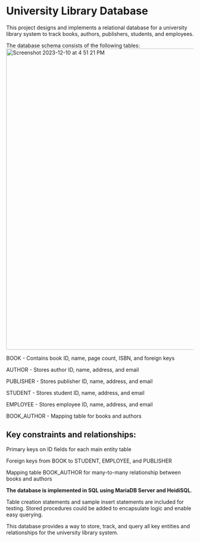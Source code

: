 # University Library Database

This project designs and implements a relational database for a university library system to track books, authors, publishers, students, and employees.

The database schema consists of the following tables:
<img width="806" alt="Screenshot 2023-12-10 at 4 51 21 PM" src="https://github.com/omotuno/university_library_database_project/assets/65866718/05509371-3eaa-4ca1-9442-911a0a3aa8eb">

BOOK - Contains book ID, name, page count, ISBN, and foreign keys

AUTHOR - Stores author ID, name, address, and email

PUBLISHER - Stores publisher ID, name, address, and email

STUDENT - Stores student ID, name, address, and email

EMPLOYEE - Stores employee ID, name, address, and email

BOOK_AUTHOR - Mapping table for books and authors


## Key constraints and relationships:

Primary keys on ID fields for each main entity table

Foreign keys from BOOK to STUDENT, EMPLOYEE, and PUBLISHER

Mapping table BOOK_AUTHOR for many-to-many relationship between books and authors

**The database is implemented in SQL using MariaDB Server and HeidiSQL**. 

Table creation statements and sample insert statements are included for testing. Stored procedures could be added to encapsulate logic and enable easy querying.

This database provides a way to store, track, and query all key entities and relationships for the university library system.

